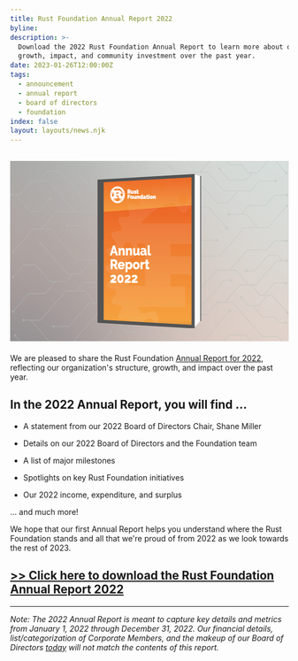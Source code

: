 ```yaml
---
title: Rust Foundation Annual Report 2022
byline:
description: >-
  Download the 2022 Rust Foundation Annual Report to learn more about our
  growth, impact, and community investment over the past year.
date: 2023-01-26T12:00:00Z
tags:
  - announcement
  - annual report
  - board of directors
  - foundation
index: false
layout: layouts/news.njk
---
```

##

## <img width="580" height="326" alt="Graphic of a book with the title reading &quot;Rust Foundation Annual Report 2022&quot; against a grey gradient geometric background." title="Annual Report" src="/img/news/2023-01-26-annual-report-2022/annual-report.png" />

We are pleased to share the Rust Foundation&nbsp;<a target="_blank" rel="noopener" href="https://foundation.rust-lang.org/static/publications/annual-reports/annual-report-2022.pdf">Annual Report for 2022</a>, reflecting our organization's structure, growth, and impact over the past year.&nbsp;

## In the 2022 Annual Report, you will find ...

* A statement from our 2022 Board of Directors Chair, Shane Miller

* Details on our 2022 Board of Directors and the Foundation team&nbsp;

* A list of major milestones

* Spotlights on key Rust Foundation initiatives&nbsp;

* Our 2022 income, expenditure, and surplus

... and much more!&nbsp;

We hope that our first Annual Report helps you understand where the Rust Foundation stands and all that we're proud of from 2022 as we look towards the rest of 2023.

##

## <a target="_blank" rel="noopener" href="https://foundation.rust-lang.org/static/publications/annual-reports/annual-report-2022.pdf">&gt;&gt; Click here to download the Rust Foundation Annual Report 2022</a>

---

*Note: The 2022 Annual Report is meant to capture key details and metrics from January 1, 2022 through December 31, 2022. Our financial details, list/categorization of Corporate Members, and the makeup of our Board of Directors <u>today</u> will not match the contents of this report.&nbsp;*